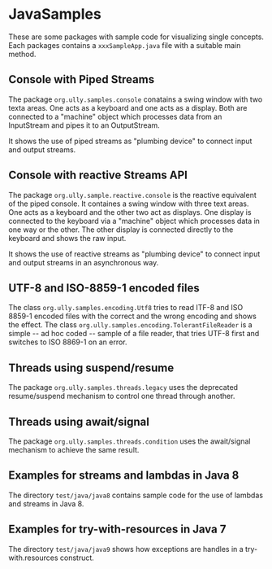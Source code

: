 # JavaSamples
These are some packages with sample code for visualizing single concepts.
Each packages contains a `xxxSampleApp.java` file with a suitable main method.

## Console with Piped Streams
The package `org.ully.samples.console` conatains a swing window with two texta areas.
One acts as a keyboard and one acts as a display. Both are connected to a "machine" object
which processes data from an InputStream and pipes it to an OutputStream.

It shows the use of piped streams as "plumbing device" to connect input and output streams.

## Console with reactive Streams API
The package `org.ully.sample.reactive.console` is the reactive equivalent of the piped console.
It containes a swing window with three text areas. 
One acts as a keyboard and the other two act as displays.
One display is connected to the keyboard via a "machine" object which processes data in one way or the other.
The other display is connected directly to the keyboard and shows the raw input.

It shows the use of reactive streams as "plumbing device" to connect input and output streams
in an asynchronous way.

## UTF-8 and ISO-8859-1 encoded files ##
The class `org.ully.samples.encoding.Utf8` tries to read ITF-8 and ISO 8859-1 encoded files
with the correct and the wrong encoding and shows the effect.
The class `org.ully.samples.encoding.TolerantFileReader` is a simple -- ad hoc coded -- sample
of a file reader, that tries UTF-8 first and switches to ISO 8869-1 on an error.

## Threads using suspend/resume
The package `org.ully.samples.threads.legacy` uses the deprecated resume/suspend
mechanism to control one thread through another.

## Threads using await/signal 
The package `org.ully.samples.threads.condition` uses the await/signal mechanism to
achieve the same result.

## Examples for streams and lambdas in Java 8
The directory `test/java/java8` contains sample code for the use of lambdas and streams in Java 8.

## Examples for try-with-resources in Java 7
The directory `test/java/java9` shows how exceptions are handles in a try-with.resources construct.  
